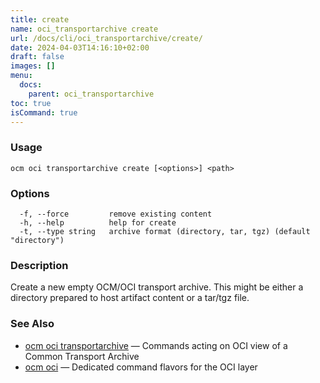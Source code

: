 ```yaml
---
title: create
name: oci_transportarchive create
url: /docs/cli/oci_transportarchive/create/
date: 2024-04-03T14:16:10+02:00
draft: false
images: []
menu:
  docs:
    parent: oci_transportarchive
toc: true
isCommand: true
---
```

### Usage

```
ocm oci transportarchive create [<options>] <path>
```

### Options

```
  -f, --force         remove existing content
  -h, --help          help for create
  -t, --type string   archive format (directory, tar, tgz) (default "directory")
```

### Description


Create a new empty OCM/OCI transport archive. This might be either a directory prepared
to host artifact content or a tar/tgz file.


### See Also

* [ocm oci transportarchive](/docs/cli/oci/transportarchive)	 &mdash; Commands acting on OCI view of a Common Transport Archive
* [ocm oci](/docs/cli/oci)	 &mdash; Dedicated command flavors for the OCI layer

